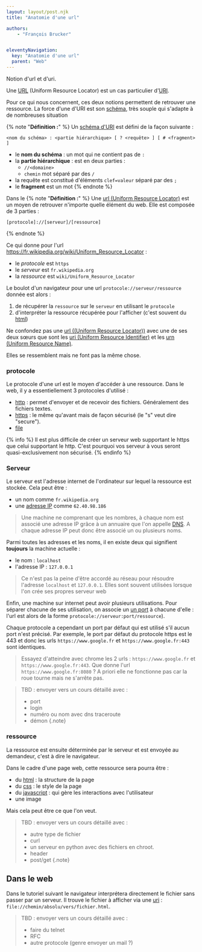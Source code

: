 ```yaml
---
layout: layout/post.njk
title: "Anatomie d'une url"

authors:
    - "François Brucker"


eleventyNavigation:
  key: "Anatomie d'une url"
  parent: "Web"
---
```


<!-- début résumé -->

Notion d'url et d'uri.

<!-- fin résumé -->

Une [URL](https://fr.wikipedia.org/wiki/Uniform_Resource_Locator) (Uniform Resource Locator) est un cas particulier d'[URI](https://fr.wikipedia.org/wiki/Uniform_Resource_Identifier).

Pour ce qui nous concernent, ces deux notions permettent de retrouver une ressource. La force d'une d'URI est son [schéma](https://fr.wikipedia.org/wiki/Sch%C3%A9ma_d%27URI), très souple qui s'adapte à de nombreuses situation

{% note "**Définition :**" %}
Un [schéma d'URI](https://fr.wikipedia.org/wiki/Sch%C3%A9ma_d%27URI) est défini de la façon suivante :

```text
<nom du schéma> : <partie hiérarchique> [ ? <requête> ] [ # <fragment> ]
```

* le **nom du schéma** : un mot qui ne contient pas de `:`
* la **partie hiérarchique** : est en deux parties :
  * `//<domaine>`
  * `chemin` mot séparé par des `/`
* la requête est constitué d'éléments `clef=valeur` séparé par des `;`
* le **fragment** est un mot
{% endnote %}

Dans le
{% note "**Définition :**" %}
Une [url (Uniform Resource Locator)](https://fr.wikipedia.org/wiki/Uniform_Resource_Locator) est un moyen de retrouver n'importe quelle élément du web. Elle est composée de 3 parties :

```text
[protocole]://[serveur]/[ressource] 
```

{% endnote %}

Ce qui donne pour l'url <https://fr.wikipedia.org/wiki/Uniform_Resource_Locator> :

* le *protocole* est `https`
* le *serveur* est  `fr.wikipedia.org`
* la *ressource* est  `wiki/Uniform_Resource_Locator`

Le boulot d'un navigateur pour une url `protocole://serveur/ressource` donnée est alors :

1. de récupérer la `ressource` sur le `serveur` en utilisant le `protocole`
2. d'interpréter la ressource récupérée pour l'afficher (c'est souvent du [html](https://fr.wikipedia.org/wiki/Hypertext_Markup_Language))

Ne confondez pas une [url ((Uniform Resource Locator))](https://fr.wikipedia.org/wiki/Uniform_Resource_Locator) avec une de ses deux sœurs que sont les [uri (Uniform Resource Identifier)](https://fr.wikipedia.org/wiki/Uniform_Resource_Identifier) et les [urn (Uniform Resource Name)](https://fr.wikipedia.org/wiki/Uniform_Resource_Name).

Elles se ressemblent mais ne font pas la même chose.

### protocole

Le protocole d'une url est le moyen d'accéder à une ressource. Dans le web, il y a essentiellement 3 protocoles d'utilisé :

* [http](https://fr.wikipedia.org/wiki/Hypertext_Transfer_Protocol) : permet d'envoyer et de recevoir des fichiers. Généralement des fichiers textes.
* [https](https://fr.wikipedia.org/wiki/HyperText_Transfer_Protocol_Secure) : le même qu'avant mais de façon sécurisé (le "s" veut dire "secure").
* [file]()

{% info %}
Il est plus difficile de créer un serveur web supportant le https que celui supportant le http. C'est pourquoi vos serveur à vous seront quasi-exclusivement non sécurisé.
{% endinfo %}

### Serveur

Le serveur est l'adresse internet de l'ordinateur sur lequel la ressource est stockée. Cela peut être :

* un nom comme `fr.wikipedia.org`
* une [adresse IP](https://fr.wikipedia.org/wiki/Adresse_IP) comme `62.40.98.186`

> Une machine ne comprenant que les nombres, à chaque nom est associé une adresse IP grâce à un annuaire que l'on appelle [DNS](https://fr.wikipedia.org/wiki/Domain_Name_System). A chaque adresse IP peut donc être associé un ou plusieurs noms.

Parmi toutes les adresses et les noms, il en existe deux qui signifient **toujours** la machine actuelle :

* le nom : `localhost`
* l'adresse IP : `127.0.0.1`

> Ce n'est pas la peine d'être accordé au réseau pour résoudre l'adresse `localhost` et `127.0.0.1`. Elles sont souvent utilisées lorsque l'on crée ses propres serveur web


Enfin, une machine sur internet peut avoir plusieurs utilisations. Pour séparer chacune de ses utilisation, on associe un [un port](https://fr.wikipedia.org/wiki/Port_(logiciel)) à chacune d'elle : l'url est alors de la forme `protocole://serveur:port/ressource`). 

Chaque protocole a cependant un port par défaut qui est utilisé s'il aucun port n'est précisé. Par exemple, le port par défaut du protocole https est le 443 et donc les urls `https://www.google.fr` et `https://www.google.fr:443` sont identiques. 


> Essayez d'atteindre avec chrome les 2 urls : `https://www.google.fr` et `https://www.google.fr:443`. Que donne l'url  `https://www.google.fr:8080` ? A priori elle ne fonctionne pas car la roue tourne mais ne s'arrête pas.



> TBD : envoyer vers un cours détaillé avec : 
> * port
> * login
> * numéro ou nom avec dns traceroute
> * démon
{.note}

### ressource

La ressource est ensuite déterminée par le serveur et est envoyée au demandeur, c'est à dire le navigateur. 

Dans le cadre d'une page web, cette ressource sera pourra être : 
* du [html](https://fr.wikipedia.org/wiki/Hypertext_Markup_Language) : la structure de la page
* du [css](https://fr.wikipedia.org/wiki/Feuilles_de_style_en_cascade) : le style de la page
* du [javascript](https://fr.wikipedia.org/wiki/JavaScript) : qui gère les interactions avec l'utilisateur
* une image

Mais cela peut être ce que l'on veut. 


> TBD : envoyer vers un cours détaillé avec : 
> * autre type de fichier
> * curl
> * un serveur en python avec des fichiers en chroot.
> * header
> * post/get
{.note}

## Dans le web


Dans le tutoriel suivant le navigateur interprétera directement le fichier sans passer par un serveur.
Il trouve le fichier à afficher via une [uri](https://fr.wikipedia.org/wiki/Uniform_Resource_Identifier) : `file://chemin/absolu/vers/fichier.html`.

> TBD : envoyer vers un cours détaillé avec :
>
> * faire du telnet
> * RFC
> * autre protocole (genre envoyer un mail ?)
